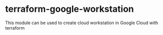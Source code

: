 # terraform-google-workstation
This module can be used to create cloud workstation in Google Cloud with terraform